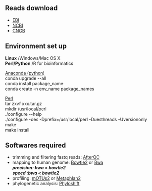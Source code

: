 ##  Reads download
* [EBI](https://www.ebi.ac.uk/metagenomics)
* [NCBI](https://www.ncbi.nlm.nih.gov/home/download/)
* [CNGB](https://db.cngb.org/)  

## Environment set up
**Linux** /Windows/Mac OS X\
**Perl/Python** /R for bioinformatics

[Anaconda (python)](https://www.anaconda.com/)\
conda upgrade --all\
conda install package_name\
conda create -n env_name package_names

[Perl](http://www.perl.org/get.html)\
tar zxvf xxx.tar.gz\
mkdir /usr/local/perl\
./configure --help\
./configure -des -Dprefix=/usr/local/perl -Duesthreads -Uversiononly\
make\
make install

## Softwares required
* trimming and filtering fastq reads:  [AfterQC](https://github.com/OpenGene/AfterQC)
* mapping to human genome:  [Bowtie2](https://github.com/BenLangmead/bowtie2) or [Bwa](https://sourceforge.net/projects/bio-bwa/)\
  ***precision: bwa > bowtie2***\
  ***speed :bwa < bowtie2*** 
* profiling: [mOTUs2](https://github.com/motu-tool/mOTUs_v2) or [Metaphlan2](https://bitbucket.org/biobakery/metaphlan2/overview)
* phylogenetic analysis: [Phyloshift](https://github.com/gjospin/PhyloSift)



